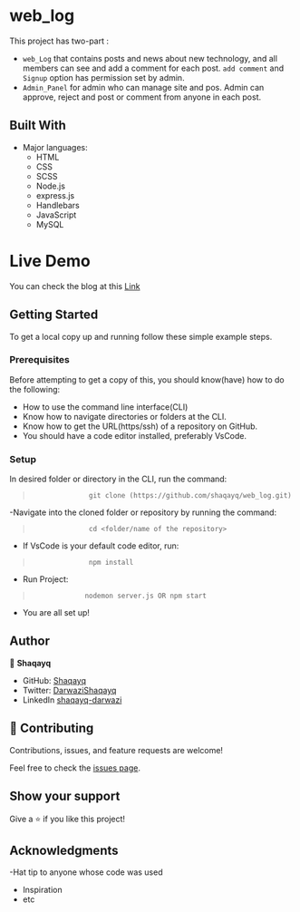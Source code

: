 # web_log

 This project has two-part :
-  `web_Log` that contains posts and news about new technology, and all members can see and add a comment for each post. `add comment` and `Signup` option has permission set by admin.
-  `Admin_Panel` for admin who can manage site and pos. Admin can approve, reject and post or comment from anyone in each post.


## Built With

- Major languages: 
    - HTML
    - CSS
    - SCSS
    - Node.js
    - express.js
    - Handlebars
    - JavaScript
    - MySQL


# Live Demo
You can check the blog at this [Link](https://tech-news-ubrq.onrender.com/)

## Getting Started

To get a local copy up and running follow these simple example steps.

### Prerequisites
Before attempting to get a copy of this, you should know(have) how to do the following:
- How to use the command line interface(CLI)
- Know how to navigate directories or folders at the CLI.
- Know how to get the URL(https/ssh) of a repository on GitHub.
- You should have a code editor installed, preferably VsCode.

### Setup
 In desired folder or directory in the CLI, run the command:
>                   git clone (https://github.com/shaqayq/web_log.git)
-Navigate into the cloned folder or repository by running the command:
>                   cd <folder/name of the repository>
- If VsCode is your default code editor, run:
>                   npm install
- Run Project:
>                  nodemon server.js OR npm start
- You are all set up!



## Author

👤 **Shaqayq**

- GitHub: [Shaqayq](https://github.com/Shaqayq)
- Twitter: [DarwaziShaqayq](https://twitter.com/DarwaziShaqayq)
- LinkedIn  [shaqayq-darwazi](https://www.linkedin.com/in/shaqayq-darwazi/)



## 🤝 Contributing

Contributions, issues, and feature requests are welcome!

Feel free to check the [issues page]([../../issues/](https://github.com/shaqayq/web_log/issues)).

## Show your support

Give a ⭐️ if you like this project!

## Acknowledgments

-Hat tip to anyone whose code was used
- Inspiration
- etc

